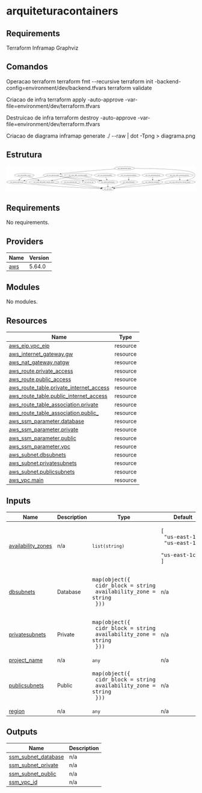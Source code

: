 # arquiteturacontainers

## Requirements

Terraform
Inframap
Graphviz

## Comandos

Operacao terraform
terraform fmt --recursive
terraform init -backend-config=environment/dev/backend.tfvars
terraform validate

Criacao de infra
terraform apply -auto-approve -var-file=environment/dev/terraform.tfvars

Destruicao de infra
terraform destroy -auto-approve -var-file=environment/dev/terraform.tfvars

Criacao de diagrama
inframap generate ./ --raw | dot -Tpng > diagrama.png

## Estrutura
![Estrutura terraform](diagrama.png)

<!-- BEGIN_TF_DOCS -->
## Requirements

No requirements.

## Providers

| Name | Version |
|------|---------|
| <a name="provider_aws"></a> [aws](#provider\_aws) | 5.64.0 |

## Modules

No modules.

## Resources

| Name | Type |
|------|------|
| [aws_eip.vpc_eip](https://registry.terraform.io/providers/hashicorp/aws/latest/docs/resources/eip) | resource |
| [aws_internet_gateway.gw](https://registry.terraform.io/providers/hashicorp/aws/latest/docs/resources/internet_gateway) | resource |
| [aws_nat_gateway.natgw](https://registry.terraform.io/providers/hashicorp/aws/latest/docs/resources/nat_gateway) | resource |
| [aws_route.private_access](https://registry.terraform.io/providers/hashicorp/aws/latest/docs/resources/route) | resource |
| [aws_route.public_access](https://registry.terraform.io/providers/hashicorp/aws/latest/docs/resources/route) | resource |
| [aws_route_table.private_internet_access](https://registry.terraform.io/providers/hashicorp/aws/latest/docs/resources/route_table) | resource |
| [aws_route_table.public_internet_access](https://registry.terraform.io/providers/hashicorp/aws/latest/docs/resources/route_table) | resource |
| [aws_route_table_association.private](https://registry.terraform.io/providers/hashicorp/aws/latest/docs/resources/route_table_association) | resource |
| [aws_route_table_association.public_](https://registry.terraform.io/providers/hashicorp/aws/latest/docs/resources/route_table_association) | resource |
| [aws_ssm_parameter.database](https://registry.terraform.io/providers/hashicorp/aws/latest/docs/resources/ssm_parameter) | resource |
| [aws_ssm_parameter.private](https://registry.terraform.io/providers/hashicorp/aws/latest/docs/resources/ssm_parameter) | resource |
| [aws_ssm_parameter.public](https://registry.terraform.io/providers/hashicorp/aws/latest/docs/resources/ssm_parameter) | resource |
| [aws_ssm_parameter.vpc](https://registry.terraform.io/providers/hashicorp/aws/latest/docs/resources/ssm_parameter) | resource |
| [aws_subnet.dbsubnets](https://registry.terraform.io/providers/hashicorp/aws/latest/docs/resources/subnet) | resource |
| [aws_subnet.privatesubnets](https://registry.terraform.io/providers/hashicorp/aws/latest/docs/resources/subnet) | resource |
| [aws_subnet.publicsubnets](https://registry.terraform.io/providers/hashicorp/aws/latest/docs/resources/subnet) | resource |
| [aws_vpc.main](https://registry.terraform.io/providers/hashicorp/aws/latest/docs/resources/vpc) | resource |

## Inputs

| Name | Description | Type | Default | Required |
|------|-------------|------|---------|:--------:|
| <a name="input_availability_zones"></a> [availability\_zones](#input\_availability\_zones) | n/a | `list(string)` | <pre>[<br/>  "us-east-1a",<br/>  "us-east-1b",<br/>  "us-east-1c"<br/>]</pre> | no |
| <a name="input_dbsubnets"></a> [dbsubnets](#input\_dbsubnets) | Database | <pre>map(object({<br/>    cidr_block        = string<br/>    availability_zone = string<br/>  }))</pre> | n/a | yes |
| <a name="input_privatesubnets"></a> [privatesubnets](#input\_privatesubnets) | Private | <pre>map(object({<br/>    cidr_block        = string<br/>    availability_zone = string<br/>  }))</pre> | n/a | yes |
| <a name="input_project_name"></a> [project\_name](#input\_project\_name) | n/a | `any` | n/a | yes |
| <a name="input_publicsubnets"></a> [publicsubnets](#input\_publicsubnets) | Public | <pre>map(object({<br/>    cidr_block        = string<br/>    availability_zone = string<br/>  }))</pre> | n/a | yes |
| <a name="input_region"></a> [region](#input\_region) | n/a | `any` | n/a | yes |

## Outputs

| Name | Description |
|------|-------------|
| <a name="output_ssm_subnet_database"></a> [ssm\_subnet\_database](#output\_ssm\_subnet\_database) | n/a |
| <a name="output_ssm_subnet_private"></a> [ssm\_subnet\_private](#output\_ssm\_subnet\_private) | n/a |
| <a name="output_ssm_subnet_public"></a> [ssm\_subnet\_public](#output\_ssm\_subnet\_public) | n/a |
| <a name="output_ssm_vpc_id"></a> [ssm\_vpc\_id](#output\_ssm\_vpc\_id) | n/a |
<!-- END_TF_DOCS -->

